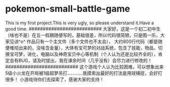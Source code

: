 # pokemon-small-battle-game
This is my first project.This is very ugly, so please understand it.Have a good time.
##########################
大家好，这是一个初二初中生（啥也不是）在五一假期随便写的，基础很差，所以代码很简陋，只是图一乐，大家见谅^o^
作品只有一个主文件（多个文件也不太会）， 大约800行代码（都是随便堆彻出来的，没啥含金量），大体有宝可梦的对战系统，包含了技能，物品，切换宝可梦，进化，电脑以及神奇宝贝中心等机制（个人认为还是比较齐全的），肯定会有BUG，请及时提出，我在课余时间（几乎没有）会尽力进行修改的！
##########################
这个游戏个人认为比较困难，可以想象出来5级小火龙在开局被1级超梦吊打…………我摸索出最好的打法是用球捕捉，会好打很多！
小游戏待你们去探索了，感谢大家的支持！
